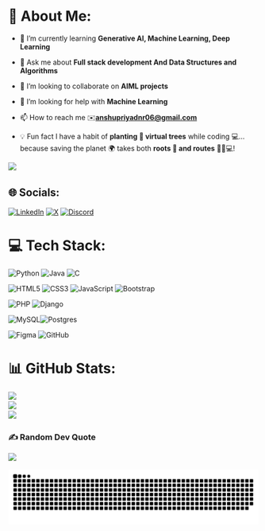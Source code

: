 # 💫 About Me:

- 🌱 I’m currently learning **Generative AI, Machine Learning, Deep Learning**

- 💬 Ask me about **Full stack development And Data Structures and Algorithms**

- 👯 I’m looking to collaborate on **AIML projects**

- 🤝 I’m looking for help with **Machine Learning**

- 📫 How to reach me ✉️**anshupriyadnr06@gmail.com**

- 💡 Fun fact I have a habit of **planting 🌱 virtual trees** while coding 💻... because saving the planet 🌍 takes both **roots 🌳 and routes** 🌱🚀💻!

[![](https://visitcount.itsvg.in/api?id=anshupriya06&icon=0&color=0)](https://visitcount.itsvg.in)

## 🌐 Socials:
 [![LinkedIn](https://img.shields.io/badge/LinkedIn-%230077B5.svg?logo=linkedin&logoColor=white)](https://linkedin.com/in/anshu-priya06) [![X](https://img.shields.io/badge/X-black.svg?logo=X&logoColor=white)](https://x.com/Anshu__Priya) [![Discord](https://img.shields.io/badge/Discord-%237289DA.svg?logo=discord&logoColor=white)](https://discord.gg/anshupriya6494)

# 💻 Tech Stack:
![Python](https://img.shields.io/badge/python-3670A0?style=for-the-badge&logo=python&logoColor=ffdd54) ![Java](https://img.shields.io/badge/java-%23ED8B00.svg?style=for-the-badge&logo=openjdk&logoColor=white) ![C](https://img.shields.io/badge/c-%2300599C.svg?style=for-the-badge&logo=c&logoColor=white)

![HTML5](https://img.shields.io/badge/html5-%23E34F26.svg?style=for-the-badge&logo=html5&logoColor=white) ![CSS3](https://img.shields.io/badge/css3-%231572B6.svg?style=for-the-badge&logo=css3&logoColor=white) ![JavaScript](https://img.shields.io/badge/javascript-%23323330.svg?style=for-the-badge&logo=javascript&logoColor=%23F7DF1E) ![Bootstrap](https://img.shields.io/badge/bootstrap-%238511FA.svg?style=for-the-badge&logo=bootstrap&logoColor=white)

![PHP](https://img.shields.io/badge/php-%23777BB4.svg?style=for-the-badge&logo=php&logoColor=white) ![Django](https://img.shields.io/badge/django-%23092E20.svg?style=for-the-badge&logo=django&logoColor=white) 

![MySQL](https://img.shields.io/badge/mysql-4479A1.svg?style=for-the-badge&logo=mysql&logoColor=white)![Postgres](https://img.shields.io/badge/postgres-%23316192.svg?style=for-the-badge&logo=postgresql&logoColor=white) 

![Figma](https://img.shields.io/badge/figma-%23F24E1E.svg?style=for-the-badge&logo=figma&logoColor=white) ![GitHub](https://img.shields.io/badge/github-%23121011.svg?style=for-the-badge&logo=github&logoColor=white) 
# 📊 GitHub Stats:
![](https://github-readme-stats.vercel.app/api/top-langs/?username=anshupriya06&theme=dark&hide_border=false&include_all_commits=false&count_private=false&layout=compact) <br/>
![](https://nirzak-streak-stats.vercel.app/?user=anshupriya06&theme=dark&hide_border=false)<br/> ![](https://github-readme-stats.vercel.app/api?username=anshupriya06&theme=dark&hide_border=false&include_all_commits=false&count_private=false)

### ✍️ Random Dev Quote
![](https://quotes-github-readme.vercel.app/api?type=horizontal&theme=radical)
<!-- Proudly created with GPRM ( https://gprm.itsvg.in ) -->
![snake gif](https://github.com/anshupriya06/anshupriya06/blob/output/github-snake-dark.svg)
